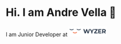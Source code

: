 # Hi. I am Andre Vella 👋

I am Junior Developer at <a href="https://www.wyzer.ai/"><img src="./resources/images/wyzer_logo.png" width="100" alt="Wyzer Logo"></a>
